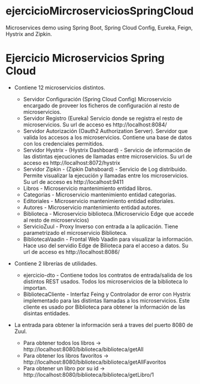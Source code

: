 # ejercicioMircroserviciosSpringCloud
Microservices demo using Spring Boot, Spring Cloud Config, Eureka, Feign, Hystrix and Zipkin.

# Ejercicio Microservicios Spring Cloud

* Contiene 12 microservicios distintos.
  * Servidor Configuración (Spring Cloud Config) Microservicio encargado de proveer los ficheros de configuración al resto de microservicios.
  * Servidor Registro (Eureka) Servicio donde se registra el resto de microservicios. Su url de acceso es http://localhost:8084/
  * Servidor Autorización (Oauth2 Authorization Server). Servidor que valida los accesos a los microservicios. Contiene una base de datos 
    con los credenciales permitidos.
  * Servidor Hystrix - (Hystrix Dashboard) - Servicio de información de las distintas ejecuciones de llamadas entre microservicios.
    Su url de acceso es http://localhost:8072/hystrix
  * Servidor Zipkin - (Zipkin Dahsboard) - Servicio de Log distribuido. Permite visualizar la ejecución y llamadas entre los microservicios.
    Su url de acceso es http://localhost:9411
  * Libros - Microservicio mantenimiento entidad libros. 
  * Categorias - Microservicio mantenimiento entidad categorias.
  * Editoriales - Microservicio mantenimiento entidad editoriales.
  * Autores - Microservicio mantenimiento entidad autores.
  * Biblioteca - Microservicio biblioteca.(Microservicio Edge que accede al resto de microservicios)
  * ServicioZuul - Proxy Inverso con entrada a la aplicación. Tiene parametrizado el microservicio Biblioteca.
  * BibliotecaVaadin - Frontal Web Vaadin para visualizar la información. Hace uso del servidio Edge de Bilioteca para el acceso a datos. Su url de acceso es http://localhost:8086/
 
* Contiene 2 librerías de utilidades.
  * ejercicio-dto - Contiene todos los contratos de entrada/salida de los distintos REST usados. Todos los microservicios de la biblioteca 
  lo importan.
  * BibliotecaCliente - Interfaz Feing y Controlador de error con Hystrix implementado para las distintas llamadas a los microservicios. 
  Este cliente es usado por Biblioteca para obtener la información de las disintas entidades.

* La entrada para obtener la información será a traves del puerto 8080 de Zuul.
  * Para obtener todos los libros     -> http://localhost:8080/biblioteca/biblioteca/getAll  
  * Para obtener los libros favoritos -> http://localhost:8080/biblioteca/biblioteca/getAllFavoritos
  * Para obtener un libro por su id   -> http://localhost:8080/biblioteca/biblioteca/getLibro/1

   
  
  
  
    
    
  
    


